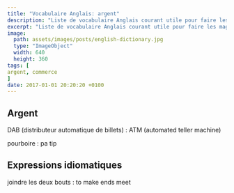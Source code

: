 ```yaml
---
title: "Vocabulaire Anglais: argent"
description: "Liste de vocabulaire Anglais courant utile pour faire les magasins ou aller au restaurant."
excerpt: "Liste de vocabulaire Anglais courant utile pour faire les magasins ou aller au restaurant."
image:
  path: assets/images/posts/english-dictionary.jpg
  type: "ImageObject"
  width: 640
  height: 360
tags: [
argent, commerce
]
date: 2017-01-01 20:20:20 +0100
---
```



## Argent

DAB (distributeur automatique de billets)
: ATM (automated teller machine)

pourboire
: pa tip


## Expressions idiomatiques

joindre les deux bouts
: to make ends meet
